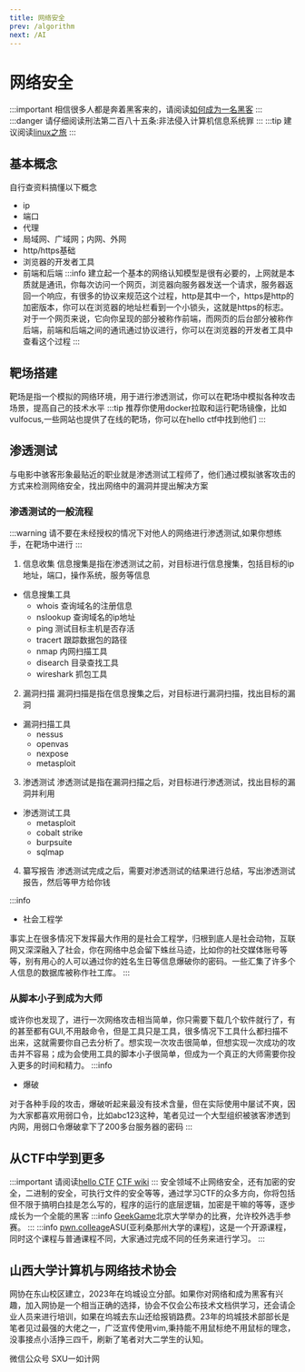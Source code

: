 ```yaml
---
title: 网络安全
prev: /algorithm
next: /AI
---
```

# 网络安全

:::important
相信很多人都是奔着黑客来的，请阅读[如何成为一名黑客](https://github.com/zer4tul/hacker-howto)
:::
:::danger
请仔细阅读刑法第二百八十五条:非法侵入计算机信息系统罪
:::
:::tip
建议阅读[linux之旅](/linux.md)
:::

## 基本概念

自行查资料搞懂以下概念

* ip
* 端口
* 代理
* 局域网、广域网；内网、外网
* http/https基础
* 浏览器的开发者工具
* 前端和后端
  :::info
  建立起一个基本的网络认知模型是很有必要的，上网就是本质就是通讯，你每次访问一个网页，浏览器向服务器发送一个请求，服务器返回一个响应，有很多的协议来规范这个过程，http是其中一个，https是http的加密版本，你可以在浏览器的地址栏看到一个小锁头，这就是https的标志。对于一个网页来说，它向你呈现的部分被称作前端，而网页的后台部分被称作后端，前端和后端之间的通讯通过协议进行，你可以在浏览器的开发者工具中查看这个过程
  :::

## 靶场搭建

靶场是指一个模拟的网络环境，用于进行渗透测试，你可以在靶场中模拟各种攻击场景，提高自己的技术水平
:::tip
推荐你使用docker拉取和运行靶场镜像，比如vulfocus,一些网站也提供了在线的靶场，你可以在hello ctf中找到他们
:::

## 渗透测试

与电影中骇客形象最贴近的职业就是渗透测试工程师了，他们通过模拟骇客攻击的方式来检测网络安全，找出网络中的漏洞并提出解决方案

### 渗透测试的一般流程

:::warning
请不要在未经授权的情况下对他人的网络进行渗透测试,如果你想练手，在靶场中进行
:::

1. 信息收集
   信息搜集是指在渗透测试之前，对目标进行信息搜集，包括目标的ip地址，端口，操作系统，服务等信息

* 信息搜集工具
  * whois 查询域名的注册信息
  * nslookup 查询域名的ip地址
  * ping 测试目标主机是否存活
  * tracert 跟踪数据包的路径
  * nmap 内网扫描工具
  * disearch 目录查找工具
  * wireshark 抓包工具

2. 漏洞扫描
   漏洞扫描是指在信息搜集之后，对目标进行漏洞扫描，找出目标的漏洞

* 漏洞扫描工具
  * nessus
  * openvas
  * nexpose
  * metasploit

3. 渗透测试
   渗透测试是指在漏洞扫描之后，对目标进行渗透测试，找出目标的漏洞并利用

* 渗透测试工具
  * metasploit
  * cobalt strike
  * burpsuite
  * sqlmap

4. 纂写报告
   渗透测试完成之后，需要对渗透测试的结果进行总结，写出渗透测试报告，然后等甲方给你钱

:::info

* 社会工程学

事实上在很多情况下发挥最大作用的是社会工程学，归根到底人是社会动物，互联网又深深融入了社会，你在网络中总会留下蛛丝马迹，比如你的社交媒体账号等等，别有用心的人可以通过你的姓名生日等信息爆破你的密码。一些汇集了许多个人信息的数据库被称作社工库。
:::

### 从脚本小子到成为大师

或许你也发现了，进行一次网络攻击相当简单，你只需要下载几个软件就行了，有的甚至都有GUI,不用敲命令，但是工具只是工具，很多情况下工具什么都扫描不出来，这就需要你自己去分析了。想实现一次攻击很简单，但想实现一次成功的攻击并不容易；成为会使用工具的脚本小子很简单，但成为一个真正的大师需要你投入更多的时间和精力。
:::info

* 爆破

对于各种手段的攻击，爆破听起来最没有技术含量，但在实际使用中屡试不爽，因为大家都喜欢用弱口令，比如abc123这种，笔者见过一个大型组织被骇客渗透到内网，用弱口令爆破拿下了200多台服务器的密码
:::

## 从CTF中学到更多

:::important
请阅读[hello CTF](https://hello-ctf.com/HC_Start/) [CTF wiki](https://ctf-wiki.org/)
:::
安全领域不止网络安全，还有加密的安全，二进制的安全，可执行文件的安全等等，通过学习CTF的众多方向，你将包括但不限于搞明白挂是怎么写的，程序的运行的底层逻辑，加密是干嘛的等等，逐步成长为一个全能的黑客
:::info
[GeekGame](https://geekgame.pku.edu.cn/#/game)北京大学举办的比赛，允许校外选手参赛。
:::
:::info
[pwn.colleage](https://geekgame.pku.edu.cn/#/game)ASU(亚利桑那州大学的课程)，这是一个开源课程，同时这个课程与普通课程不同，大家通过完成不同的任务来进行学习。
:::

## 山西大学计算机与网络技术协会

网协在东山校区建立，2023年在坞城设立分部。如果你对网络和成为黑客有兴趣，加入网协是一个相当正确的选择，协会不仅会公布技术文档供学习，还会请企业人员来进行培训，如果在坞城去东山还给报销路费。23年的坞城技术部部长是笔者见过最强的大佬之一，广泛宣传使用vim,秉持能不用鼠标绝不用鼠标的理念，没事接点小活挣三四千，刷新了笔者对大二学生的认知。

微信公众号 SXU一如计网

<CommentService/>
